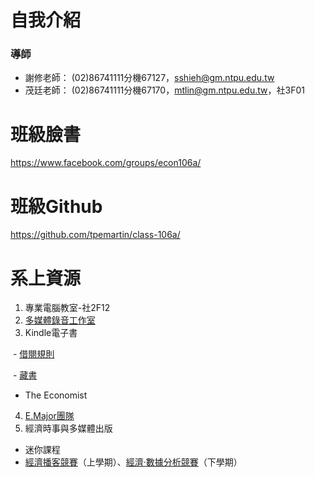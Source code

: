 # 自我介紹
### 導師
- 謝修老師：  (02)86741111分機67127，sshieh@gm.ntpu.edu.tw
- 茂廷老師：  (02)86741111分機67170，mtlin@gm.ntpu.edu.tw，社3F01

# 班級臉書
https://www.facebook.com/groups/econ106a/

# 班級Github
https://github.com/tpemartin/class-106a/

# 系上資源  
1. 專業電腦教室-社2F12
2. [多媒體錄音工作室](http://www.ntpu.edu.tw/econ/news/news_more.php?id=404)  
3. Kindle電子書  

  - [借閱規則](http://www.ntpu.edu.tw/econ/news/news_more.php?id=218)    
  
  - [藏書](https://www.goodreads.com/review/list/53735315?utm_campaign=mybooksnav&utm_content=mybooks_cta&utm_medium=web&utm_source=homepage)  
  
  - The Economist
4. [E.Major團隊](https://www.facebook.com/Emajortaiwanforu/)  
5. 經濟時事與多媒體出版    
  - 迷你課程  
  - [經濟播客競賽](https://www.youtube.com/watch?v=tqX7fMnvWlo&list=PLOVwDEu1EbN2-i8PZ0fsyJGy5TcArPxF6&index=6)（上學期）、[經濟·數據分析競賽](https://www.facebook.com/ntpu.econ.data.champ.2017/)（下學期）
